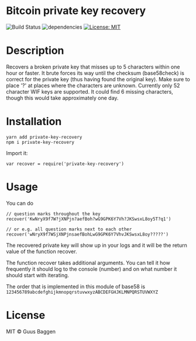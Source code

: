 # Bitcoin private key recovery

![Build Status](https://travis-ci.org/GuusBaggen/privatekeyrecovery.svg?branch=master)
![dependencies](https://img.shields.io/hackage-deps/v/lens.svg)
[![License: MIT](https://img.shields.io/badge/License-MIT-blue.svg)](https://opensource.org/licenses/MIT)

# Description
Recovers a broken private key that misses up to 5 characters within one hour or faster. It brute forces its way until the checksum (base58check) is correct for the private key (thus having found the original key). Make sure to place '?' at places where the characters are unknown. Currently only 52 character WIF keys are supported. It could  find 6 missing characters, though this would take approximately one day.


# Installation
```
yarn add private-key-recovery 
npm i private-key-recovery
```

Import it:
```
var recover = require('private-key-recovery')
```

# Usage

You can do 

```
// question marks throughout the key
recover('KwNryX9f7W?jXNPjn?aefBoh?wG9GPK6Y7Vh?JKSwsxL8oy5T?q1') 

// or e.g. all question marks next to each other
recover('wNryX9f7WSjXNPjnsaefBohLwG9GPK6Y7VhvJKSwsxL8oy?????')  
```

The recovered private key will show up in your logs and it will be the return value of the function recover.

The function recover takes additional arguments. You can tell it how frequently it should log to the console (number) and on what number it should start with iterating.

The order that is implemented in this module of base58 is
`123456789abcdefghijkmnopqrstuvwxyzABCDEFGHJKLMNPQRSTUVWXYZ`

# License

MIT © Guus Baggen
